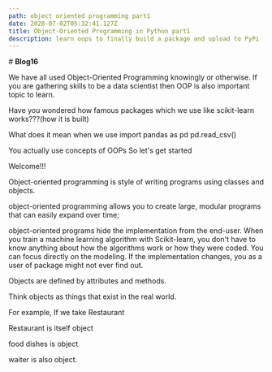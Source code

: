 ```yaml
---
path: object oriented programming part1
date: 2020-07-02T05:32:41.127Z
title: Object-Oriented Programming in Python part1
description: learn oops to finally build a package and upload to PyPi
---
```

\# **Blog16**

We have all used Object-Oriented Programming knowingly or otherwise. If you are gathering skills to be a data scientist then OOP is also important topic to learn. 

Have you wondered how famous packages which we use like scikit-learn works???(how it is built)

What does it mean when we use import pandas as pd pd.read_csv()

You actually use concepts of OOPs So let's get started

Welcome!!!

Object-oriented programming is style of writing programs using classes and objects.

object-oriented programming allows you to create large, modular programs that can easily expand over time;

object-oriented programs hide the implementation from the end-user. When you train a machine learning algorithm with Scikit-learn, you don't have to know anything about how the algorithms work or how they were coded. You can focus directly on the modeling. If the implementation changes, you as a user of package might not ever find out.

Objects are defined by attributes and methods.

Think objects as things that exist in the real world.

For example, If we take Restaurant

Restaurant is itself object 

food dishes is object

waiter is also object.
